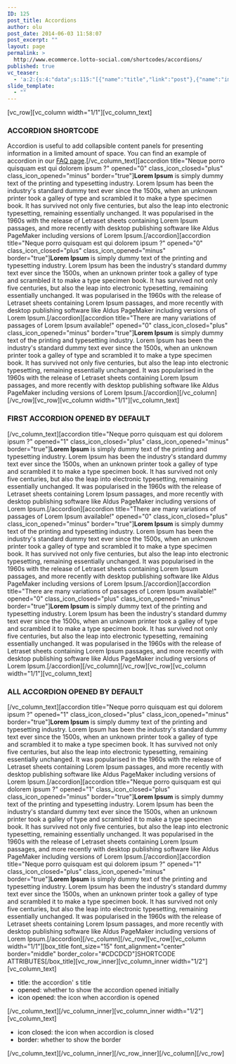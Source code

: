 ```yaml
---
ID: 125
post_title: Accordions
author: olu
post_date: 2014-06-03 11:58:07
post_excerpt: ""
layout: page
permalink: >
  http://www.ecommerce.lotto-social.com/shortcodes/accordions/
published: true
vc_teaser:
  - 'a:2:{s:4:"data";s:115:"[{"name":"title","link":"post"},{"name":"image","image":"featured","link":"none"},{"name":"text","mode":"excerpt"}]";s:7:"bgcolor";s:0:"";}'
slide_template:
  - ""
---
```

[vc_row][vc_column width="1/1"][vc_column_text]
<h3>ACCORDION SHORTCODE</h3>
Accordion is useful to add collapsible content panels for presenting information in a limited amount of space. You can find an example of accordion in our <a href="http://www.ecommerce.lotto-social.com//faqs/">FAQ page</a>.[/vc_column_text][accordion title="Neque porro quisquam est qui dolorem ipsum ?" opened="0" class_icon_closed="plus" class_icon_opened="minus" border="true"]<strong>Lorem Ipsum</strong> is simply dummy text of the printing and typesetting industry. Lorem Ipsum has been the industry's standard dummy text ever since the 1500s, when an unknown printer took a galley of type and scrambled it to make a type specimen book. It has survived not only five centuries, but also the leap into electronic typesetting, remaining essentially unchanged. It was popularised in the 1960s with the release of Letraset sheets containing Lorem Ipsum passages, and more recently with desktop publishing software like Aldus PageMaker including versions of Lorem Ipsum.[/accordion][accordion title="Neque porro quisquam est qui dolorem ipsum ?" opened="0" class_icon_closed="plus" class_icon_opened="minus" border="true"]<strong>Lorem Ipsum</strong> is simply dummy text of the printing and typesetting industry. Lorem Ipsum has been the industry's standard dummy text ever since the 1500s, when an unknown printer took a galley of type and scrambled it to make a type specimen book. It has survived not only five centuries, but also the leap into electronic typesetting, remaining essentially unchanged. It was popularised in the 1960s with the release of Letraset sheets containing Lorem Ipsum passages, and more recently with desktop publishing software like Aldus PageMaker including versions of Lorem Ipsum.[/accordion][accordion title="There are many variations of passages of Lorem Ipsum available!" opened="0" class_icon_closed="plus" class_icon_opened="minus" border="true"]<strong>Lorem Ipsum</strong> is simply dummy text of the printing and typesetting industry. Lorem Ipsum has been the industry's standard dummy text ever since the 1500s, when an unknown printer took a galley of type and scrambled it to make a type specimen book. It has survived not only five centuries, but also the leap into electronic typesetting, remaining essentially unchanged. It was popularised in the 1960s with the release of Letraset sheets containing Lorem Ipsum passages, and more recently with desktop publishing software like Aldus PageMaker including versions of Lorem Ipsum.[/accordion][/vc_column][/vc_row][vc_row][vc_column width="1/1"][vc_column_text]
<h3>FIRST ACCORDION OPENED BY DEFAULT</h3>
[/vc_column_text][accordion title="Neque porro quisquam est qui dolorem ipsum ?" opened="1" class_icon_closed="plus" class_icon_opened="minus" border="true"]<strong>Lorem Ipsum</strong> is simply dummy text of the printing and typesetting industry. Lorem Ipsum has been the industry's standard dummy text ever since the 1500s, when an unknown printer took a galley of type and scrambled it to make a type specimen book. It has survived not only five centuries, but also the leap into electronic typesetting, remaining essentially unchanged. It was popularised in the 1960s with the release of Letraset sheets containing Lorem Ipsum passages, and more recently with desktop publishing software like Aldus PageMaker including versions of Lorem Ipsum.[/accordion][accordion title="There are many variations of passages of Lorem Ipsum available!" opened="0" class_icon_closed="plus" class_icon_opened="minus" border="true"]<strong>Lorem Ipsum</strong> is simply dummy text of the printing and typesetting industry. Lorem Ipsum has been the industry's standard dummy text ever since the 1500s, when an unknown printer took a galley of type and scrambled it to make a type specimen book. It has survived not only five centuries, but also the leap into electronic typesetting, remaining essentially unchanged. It was popularised in the 1960s with the release of Letraset sheets containing Lorem Ipsum passages, and more recently with desktop publishing software like Aldus PageMaker including versions of Lorem Ipsum.[/accordion][accordion title="There are many variations of passages of Lorem Ipsum available!" opened="0" class_icon_closed="plus" class_icon_opened="minus" border="true"]<strong>Lorem Ipsum</strong> is simply dummy text of the printing and typesetting industry. Lorem Ipsum has been the industry's standard dummy text ever since the 1500s, when an unknown printer took a galley of type and scrambled it to make a type specimen book. It has survived not only five centuries, but also the leap into electronic typesetting, remaining essentially unchanged. It was popularised in the 1960s with the release of Letraset sheets containing Lorem Ipsum passages, and more recently with desktop publishing software like Aldus PageMaker including versions of Lorem Ipsum.[/accordion][/vc_column][/vc_row][vc_row][vc_column width="1/1"][vc_column_text]
<h3>ALL ACCORDION OPENED BY DEFAULT</h3>
[/vc_column_text][accordion title="Neque porro quisquam est qui dolorem ipsum ?" opened="1" class_icon_closed="plus" class_icon_opened="minus" border="true"]<strong>Lorem Ipsum</strong> is simply dummy text of the printing and typesetting industry. Lorem Ipsum has been the industry's standard dummy text ever since the 1500s, when an unknown printer took a galley of type and scrambled it to make a type specimen book. It has survived not only five centuries, but also the leap into electronic typesetting, remaining essentially unchanged. It was popularised in the 1960s with the release of Letraset sheets containing Lorem Ipsum passages, and more recently with desktop publishing software like Aldus PageMaker including versions of Lorem Ipsum.[/accordion][accordion title="Neque porro quisquam est qui dolorem ipsum ?" opened="1" class_icon_closed="plus" class_icon_opened="minus" border="true"]<strong>Lorem Ipsum</strong> is simply dummy text of the printing and typesetting industry. Lorem Ipsum has been the industry's standard dummy text ever since the 1500s, when an unknown printer took a galley of type and scrambled it to make a type specimen book. It has survived not only five centuries, but also the leap into electronic typesetting, remaining essentially unchanged. It was popularised in the 1960s with the release of Letraset sheets containing Lorem Ipsum passages, and more recently with desktop publishing software like Aldus PageMaker including versions of Lorem Ipsum.[/accordion][accordion title="Neque porro quisquam est qui dolorem ipsum ?" opened="1" class_icon_closed="plus" class_icon_opened="minus" border="true"]<strong>Lorem Ipsum</strong> is simply dummy text of the printing and typesetting industry. Lorem Ipsum has been the industry's standard dummy text ever since the 1500s, when an unknown printer took a galley of type and scrambled it to make a type specimen book. It has survived not only five centuries, but also the leap into electronic typesetting, remaining essentially unchanged. It was popularised in the 1960s with the release of Letraset sheets containing Lorem Ipsum passages, and more recently with desktop publishing software like Aldus PageMaker including versions of Lorem Ipsum.[/accordion][/vc_column][/vc_row][vc_row][vc_column width="1/1"][box_title font_size="15" font_alignment="center" border="middle" border_color="#CDCDCD"]SHORTCODE ATTRIBUTES[/box_title][vc_row_inner][vc_column_inner width="1/2"][vc_column_text]
<ul>
	<li><span style="color: #000000">title</span>: the accordion' s title</li>
	<li><span style="color: #000000">opened</span>: whether to show the accordion opened initially</li>
	<li><span style="color: #000000">icon opened</span>: the icon when accordion is opened</li>
</ul>
[/vc_column_text][/vc_column_inner][vc_column_inner width="1/2"][vc_column_text]
<ul>
	<li><span style="color: #000000">icon closed</span>: the icon when accordion is closed</li>
	<li><span style="color: #000000">border</span>: whether to show the border</li>
</ul>
[/vc_column_text][/vc_column_inner][/vc_row_inner][/vc_column][/vc_row]